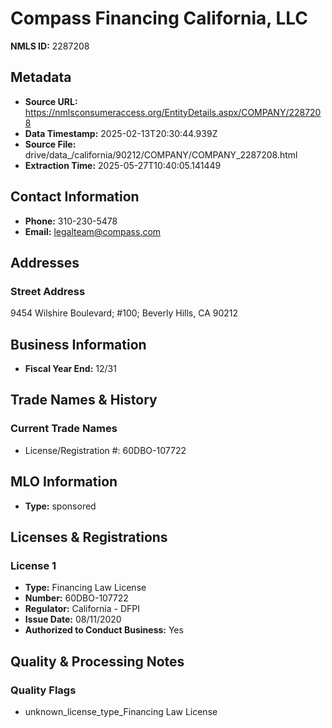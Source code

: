 # Compass Financing California, LLC

**NMLS ID:** 2287208

## Metadata
- **Source URL:** https://nmlsconsumeraccess.org/EntityDetails.aspx/COMPANY/2287208
- **Data Timestamp:** 2025-02-13T20:30:44.939Z
- **Source File:** drive/data_/california/90212/COMPANY/COMPANY_2287208.html
- **Extraction Time:** 2025-05-27T10:40:05.141449

## Contact Information
- **Phone:** 310-230-5478
- **Email:** legalteam@compass.com

## Addresses
### Street Address
9454 Wilshire Boulevard; #100; Beverly Hills, CA 90212

## Business Information
- **Fiscal Year End:** 12/31

## Trade Names & History
### Current Trade Names
- License/Registration #: 60DBO-107722

## MLO Information
- **Type:** sponsored

## Licenses & Registrations

### License 1
- **Type:** Financing Law License
- **Number:** 60DBO-107722
- **Regulator:** California - DFPI
- **Issue Date:** 08/11/2020
- **Authorized to Conduct Business:** Yes

## Quality & Processing Notes
### Quality Flags
- unknown_license_type_Financing Law License
